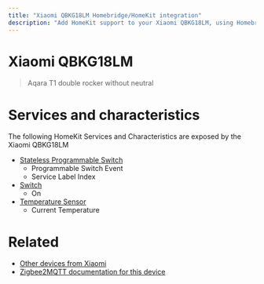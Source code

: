 ```yaml
---
title: "Xiaomi QBKG18LM Homebridge/HomeKit integration"
description: "Add HomeKit support to your Xiaomi QBKG18LM, using Homebridge, Zigbee2MQTT and homebridge-z2m."
---
```

<!---
This file has been GENERATED using src/docgen/docgen.ts
DO NOT EDIT THIS FILE MANUALLY!
-->
# Xiaomi QBKG18LM
> Aqara T1 double rocker without neutral


# Services and characteristics
The following HomeKit Services and Characteristics are exposed by
the Xiaomi QBKG18LM

* [Stateless Programmable Switch](../../action.md)
  * Programmable Switch Event
  * Service Label Index
* [Switch](../../switch.md)
  * On
* [Temperature Sensor](../../sensors.md)
  * Current Temperature


# Related
* [Other devices from Xiaomi](../index.md#xiaomi)
* [Zigbee2MQTT documentation for this device](https://www.zigbee2mqtt.io/devices/QBKG18LM.html)